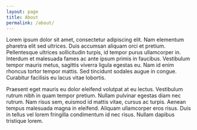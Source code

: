 ```yaml
---
layout: page
title: About
permalink: /about/
---
```


Lorem ipsum dolor sit amet, consectetur adipiscing elit. Nam elementum pharetra elit sed ultrices. Duis accumsan aliquam orci et pretium. Pellentesque ultrices sollicitudin turpis, id tempor purus ullamcorper in. Interdum et malesuada fames ac ante ipsum primis in faucibus. Vestibulum tempor mauris metus, sagittis viverra ligula egestas eu. Nam id enim rhoncus tortor tempor mattis. Sed tincidunt sodales augue in congue. Curabitur facilisis eu lacus vitae lobortis.

Praesent eget mauris eu dolor eleifend volutpat at eu lectus. Vestibulum rutrum nibh in quam tempor pretium. Nullam pulvinar egestas diam nec rutrum. Nam risus sem, euismod id mattis vitae, cursus ac turpis. Aenean tempus malesuada magna in eleifend. Aliquam ullamcorper eros risus. Duis in tellus vel lorem fringilla condimentum id nec risus. Nullam dapibus tristique lorem. 
